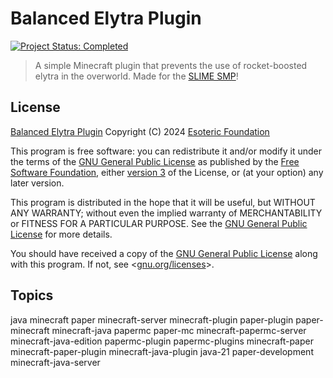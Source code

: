 # Balanced Elytra Plugin

[![Project Status: Completed](./assets/images/badges/status.svg)](./)

> A simple Minecraft plugin that prevents the use of rocket-boosted elytra in the overworld. Made for the <a href="https://github.com/SlimeSMP">SLIME SMP</a>!

## License

[Balanced Elytra Plugin](./) Copyright (C) 2024 [Esoteric Foundation](https://esoteric.foundation)

This program is free software: you can redistribute it and/or modify it under the terms of the [GNU General Public License](./LICENSE) as published by the [Free Software Foundation](https://www.fsf.org/), either [version 3](./LICENSE) of the License, or (at your option) any later version.

This program is distributed in the hope that it will be useful, but WITHOUT ANY WARRANTY; without even the implied warranty of MERCHANTABILITY or FITNESS FOR A PARTICULAR PURPOSE. See the [GNU General Public License](./LICENSE) for more details.

You should have received a copy of the [GNU General Public License](./LICENSE) along with this program. If not, see <[gnu.org/licenses](https://www.gnu.org/licenses/)>.

## Topics

java minecraft paper minecraft-server minecraft-plugin paper-plugin paper-minecraft minecraft-java papermc paper-mc minecraft-papermc-server minecraft-java-edition papermc-plugin papermc-plugins minecraft-paper minecraft-paper-plugin minecraft-java-plugin java-21 paper-development minecraft-java-server
